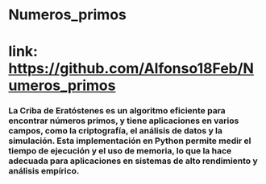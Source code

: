 # Numeros_primos
# link: https://github.com/Alfonso18Feb/Numeros_primos
### La Criba de Eratóstenes es un algoritmo eficiente para encontrar números primos, y tiene aplicaciones en varios campos, como la criptografía, el análisis de datos y la simulación. Esta implementación en Python permite medir el tiempo de ejecución y el uso de memoria, lo que la hace adecuada para aplicaciones en sistemas de alto rendimiento y análisis empírico.
